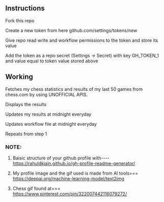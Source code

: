 ## Instructions

Fork this repo

Create a new token from here github.com/settings/tokens/new

Give repo read write and workflow permissions to the token and store its value

Add the token as a repo secret (Settings -> Secret) with key GH_TOKEN_1 and value equal to token value stored above


## Working


Fetches my chess statistics and results of my last 50 games from chess.com by using UNOFFICIAL APIS.

Displays the results

Updates my results at midnight everyday

Updates workflow file at midnight everyday

Repeats from step 1

### NOTE:

1) Baisic structure of your github profile with---- https://rahuldkjain.github.io/gh-profile-readme-generator/

2) My profile image and the gif used is made from AI tools=== https://deepai.org/machine-learning-model/text2img 

3) Chess gif found at=== https://www.pinterest.com/pin/322007442116079272/
